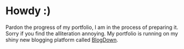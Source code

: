 # Howdy :\)

Pardon the progress of my portfolio, I am in the process of preparing it. Sorry if you find the alliteration annoying. My portfolio is running on my shiny new blogging platform called [BlogDown](https://github.com/thingdown/blogdown).
